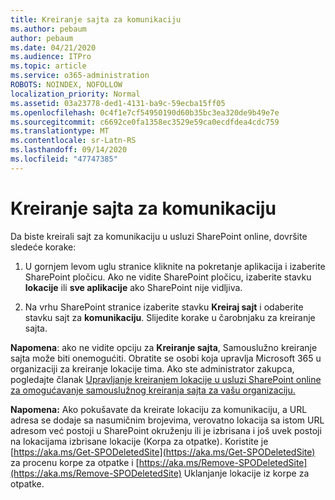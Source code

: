```yaml
---
title: Kreiranje sajta za komunikaciju
ms.author: pebaum
author: pebaum
ms.date: 04/21/2020
ms.audience: ITPro
ms.topic: article
ms.service: o365-administration
ROBOTS: NOINDEX, NOFOLLOW
localization_priority: Normal
ms.assetid: 03a23778-ded1-4131-ba9c-59ecba15ff05
ms.openlocfilehash: 0c4f1e7cf54950190d60b35bc3ea320de9b49e7e
ms.sourcegitcommit: c6692ce0fa1358ec3529e59ca0ecdfdea4cdc759
ms.translationtype: MT
ms.contentlocale: sr-Latn-RS
ms.lasthandoff: 09/14/2020
ms.locfileid: "47747385"
---
```

# <a name="create-a-communication-site"></a>Kreiranje sajta za komunikaciju

Da biste kreirali sajt za komunikaciju u usluzi SharePoint online, dovršite sledeće korake: 
  
1. U gornjem levom uglu stranice kliknite na pokretanje aplikacija i izaberite SharePoint pločicu. Ako ne vidite SharePoint pločicu, izaberite stavku **lokacije** ili **sve aplikacije** ako SharePoint nije vidljiva. 
    
2. Na vrhu SharePoint stranice izaberite stavku **Kreiraj sajt** i odaberite stavku sajt za **komunikaciju**. Slijedite korake u čarobnjaku za kreiranje sajta. 
    
 **Napomena**: ako ne vidite opciju za **Kreiranje sajta**, Samouslužno kreiranje sajta može biti onemogućiti. Obratite se osobi koja upravlja Microsoft 365 u organizaciji za kreiranje lokacije tima. Ako ste administrator zakupca, pogledajte članak [Upravljanje kreiranjem lokacije u usluzi SharePoint online za omogućavanje samouslužnog kreiranja sajta za vašu organizaciju.](https://go.microsoft.com/fwlink/?linkid=2018780)
  
 **Napomena:** Ako pokušavate da kreirate lokaciju za komunikaciju, a URL adresa se dodaje sa nasumičnim brojevima, verovatno lokacija sa istom URL adresom već postoji u SharePoint okruženju ili je izbrisana i još uvek postoji na lokacijama izbrisane lokacije (Korpa za otpatke). Koristite je [https://aka.ms/Get-SPODeletedSite](https://aka.ms/Get-SPODeletedSite) za procenu korpe za otpatke i [https://aka.ms/Remove-SPODeletedSite](https://aka.ms/Remove-SPODeletedSite) Uklanjanje lokacije iz korpe za otpatke. 
  

